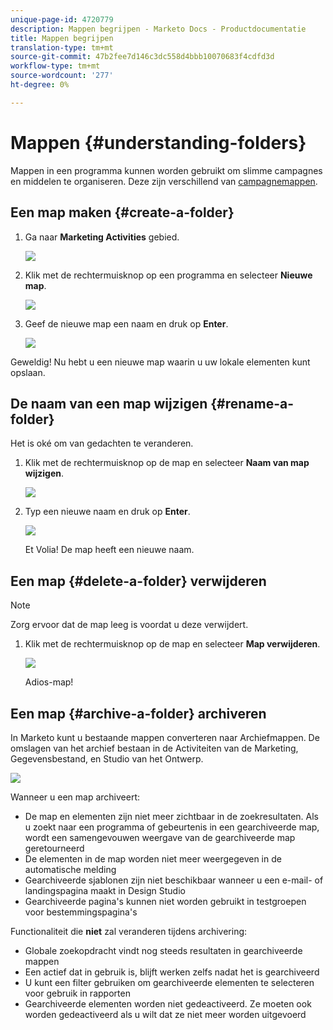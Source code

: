 ```yaml
---
unique-page-id: 4720779
description: Mappen begrijpen - Marketo Docs - Productdocumentatie
title: Mappen begrijpen
translation-type: tm+mt
source-git-commit: 47b2fee7d146c3dc558d4bbb10070683f4cdfd3d
workflow-type: tm+mt
source-wordcount: '277'
ht-degree: 0%

---
```



# Mappen {#understanding-folders}

Mappen in een programma kunnen worden gebruikt om slimme campagnes en middelen te organiseren. Deze zijn verschillend van [campagnemappen](create-new-campaign-folder.md).

## Een map maken {#create-a-folder}

1. Ga naar **Marketing Activities** gebied.

   ![](assets/ma.png)

1. Klik met de rechtermuisknop op een programma en selecteer **Nieuwe map**.

   ![](assets/image2015-4-20-18-3a45-3a14.png)

1. Geef de nieuwe map een naam en druk op **Enter**.

   ![](assets/image2015-4-20-18-3a46-3a57.png)

Geweldig! Nu hebt u een nieuwe map waarin u uw lokale elementen kunt opslaan.

## De naam van een map wijzigen {#rename-a-folder}

Het is oké om van gedachten te veranderen.

1. Klik met de rechtermuisknop op de map en selecteer **Naam van map wijzigen**.

   ![](assets/image2015-4-20-18-3a49-3a10.png)

1. Typ een nieuwe naam en druk op **Enter**.

   ![](assets/image2015-4-20-18-3a52-3a30.png)

   Et Volia! De map heeft een nieuwe naam.

## Een map {#delete-a-folder} verwijderen

>[!NOTE]
>
>Zorg ervoor dat de map leeg is voordat u deze verwijdert.

1. Klik met de rechtermuisknop op de map en selecteer **Map verwijderen**.

   ![](assets/image2015-4-20-18-3a55-3a51.png)

   Adios-map!

## Een map {#archive-a-folder} archiveren

In Marketo kunt u bestaande mappen converteren naar Archiefmappen. De omslagen van het archief bestaan in de Activiteiten van de Marketing, Gegevensbestand, en Studio van het Ontwerp.

![](assets/image2015-4-20-19-3a3-3a46.png)

Wanneer u een map archiveert:

* De map en elementen zijn niet meer zichtbaar in de zoekresultaten. Als u zoekt naar een programma of gebeurtenis in een gearchiveerde map, wordt een samengevouwen weergave van de gearchiveerde map geretourneerd
* De elementen in de map worden niet meer weergegeven in de automatische melding
* Gearchiveerde sjablonen zijn niet beschikbaar wanneer u een e-mail- of landingspagina maakt in Design Studio
* Gearchiveerde pagina&#39;s kunnen niet worden gebruikt in testgroepen voor bestemmingspagina&#39;s

Functionaliteit die **niet** zal veranderen tijdens archivering:

* Globale zoekopdracht vindt nog steeds resultaten in gearchiveerde mappen
* Een actief dat in gebruik is, blijft werken zelfs nadat het is gearchiveerd
* U kunt een filter gebruiken om gearchiveerde elementen te selecteren voor gebruik in rapporten
* Gearchiveerde elementen worden niet gedeactiveerd. Ze moeten ook worden gedeactiveerd als u wilt dat ze niet meer worden uitgevoerd

